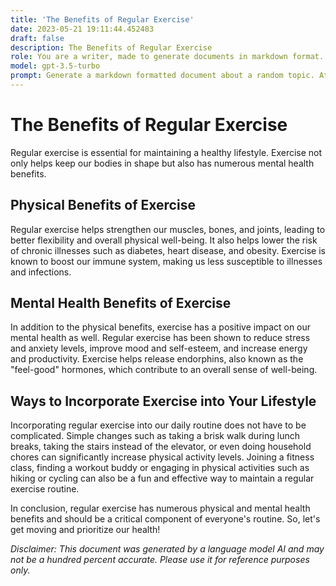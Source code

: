 ```yaml
---
title: 'The Benefits of Regular Exercise'
date: 2023-05-21 19:11:44.452483
draft: false
description: The Benefits of Regular Exercise
role: You are a writer, made to generate documents in markdown format. It is very important that all of the documents you generate are in valid markdown format.
model: gpt-3.5-turbo
prompt: Generate a markdown formatted document about a random topic. At the bottom, include a disclaimer explaining that the document was generated by you. The first line of the document should be the title. Make sure that the entire document is in proper markdown format, using a mix of various tags to make the document visually appealing.
---
```


# The Benefits of Regular Exercise

Regular exercise is essential for maintaining a healthy lifestyle. Exercise not only helps keep our bodies in shape but also has numerous mental health benefits. 

## Physical Benefits of Exercise

Regular exercise helps strengthen our muscles, bones, and joints, leading to better flexibility and overall physical well-being. It also helps lower the risk of chronic illnesses such as diabetes, heart disease, and obesity. Exercise is known to boost our immune system, making us less susceptible to illnesses and infections.

## Mental Health Benefits of Exercise

In addition to the physical benefits, exercise has a positive impact on our mental health as well. Regular exercise has been shown to reduce stress and anxiety levels, improve mood and self-esteem, and increase energy and productivity. Exercise helps release endorphins, also known as the "feel-good" hormones, which contribute to an overall sense of well-being.

## Ways to Incorporate Exercise into Your Lifestyle

Incorporating regular exercise into our daily routine does not have to be complicated. Simple changes such as taking a brisk walk during lunch breaks, taking the stairs instead of the elevator, or even doing household chores can significantly increase physical activity levels. Joining a fitness class, finding a workout buddy or engaging in physical activities such as hiking or cycling can also be a fun and effective way to maintain a regular exercise routine.

In conclusion, regular exercise has numerous physical and mental health benefits and should be a critical component of everyone's routine. So, let's get moving and prioritize our health!

*Disclaimer: This document was generated by a language model AI and may not be a hundred percent accurate. Please use it for reference purposes only.*